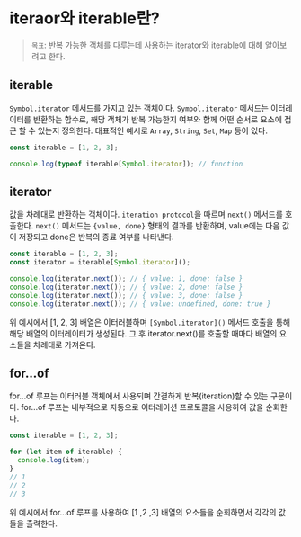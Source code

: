 # **iteraor와 iterable란?**

> `목표`: 반복 가능한 객체를 다루는데 사용하는 iterator와 iterable에 대해 알아보려고 한다.

## **iterable**

`Symbol.iterator` 메서드를 가지고 있는 객체이다.
`Symbol.iterator` 메서드는 이터레이터를 반환하는 함수로, 해당 객체가 반복 가능한지 여부와 함께 어떤 순서로 요소에 접근 할 수 있는지 정의한다.
대표적인 예시로 `Array`, `String`, `Set`, `Map` 등이 있다.

```js
const iterable = [1, 2, 3];

console.log(typeof iterable[Symbol.iterator]); // function
```

## **iterator**

값을 차례대로 반환하는 객체이다.
`iteration protocol`을 따르며 `next()` 메서드를 호출한다.
`next()` 메서드는 `{value, done}` 형태의 결과를 반환하며, value에는 다음 값이 저장되고 done은 반복의 종료 여부를 나타낸다.

```js
const iterable = [1, 2, 3];
const iterator = iterable[Symbol.iterator]();

console.log(iterator.next()); // { value: 1, done: false }
console.log(iterator.next()); // { value: 2, done: false }
console.log(iterator.next()); // { value: 3, done: false }
console.log(iterator.next()); // { value: undefined, done: true }
```

위 예시에서 [1, 2, 3] 배열은 이터러블하며 `[Symbol.iterator]()` 메서드 호출을 통해 해당 배열의 이터레이터가 생성된다. 그 후 iterator.next()를 호출할 때마다 배열의 요소들을 차례대로 가져온다.

## **for...of**

for...of 루프는 이터러블 객체에서 사용되며 간결하게 반복(iteration)할 수 있는 구문이다. for...of 루프는 내부적으로 자동으로 이터레이션 프로토콜을 사용하여 값을 순회한다.

```js
const iterable = [1, 2, 3];

for (let item of iterable) {
  console.log(item);
}
// 1
// 2
// 3
```

위 예시에서 for...of 루프를 사용하여 [1 ,2 ,3] 배열의 요소들을 순회하면서 각각의 값들을 출력한다.

